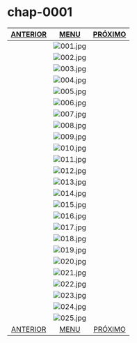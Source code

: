 # chap-0001
|[ANTERIOR](/readme.md)|[MENU](/readme.md)|[PRÓXIMO](/chap-0208/readme.md)|
 |:--:|:--:|:--:|
||![001.jpg](001.jpg)||
||![002.jpg](002.jpg)||
||![003.jpg](003.jpg)||
||![004.jpg](004.jpg)||
||![005.jpg](005.jpg)||
||![006.jpg](006.jpg)||
||![007.jpg](007.jpg)||
||![008.jpg](008.jpg)||
||![009.jpg](009.jpg)||
||![010.jpg](010.jpg)||
||![011.jpg](011.jpg)||
||![012.jpg](012.jpg)||
||![013.jpg](013.jpg)||
||![014.jpg](014.jpg)||
||![015.jpg](015.jpg)||
||![016.jpg](016.jpg)||
||![017.jpg](017.jpg)||
||![018.jpg](018.jpg)||
||![019.jpg](019.jpg)||
||![020.jpg](020.jpg)||
||![021.jpg](021.jpg)||
||![022.jpg](022.jpg)||
||![023.jpg](023.jpg)||
||![024.jpg](024.jpg)||
||![025.jpg](025.jpg)||
|[ANTERIOR](/readme.md)|[MENU](/readme.md)|[PRÓXIMO](/chap-0208/readme.md)|
